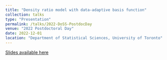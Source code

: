 ```yaml
---
title: "Density ratio model with data-adaptive basis function"
collection: talks
type: "Presentation"
permalink: /talks/2022-DoSS-PostdocDay
venue: "2022 Postdoctoral Day"
date: 2022-12-01
location: "Department of Statistical Sciences, University of Toronto"
---
```


[Slides available here](https://gozhang.github.io/talks/DoSS_PostdocDay2022.pdf)
